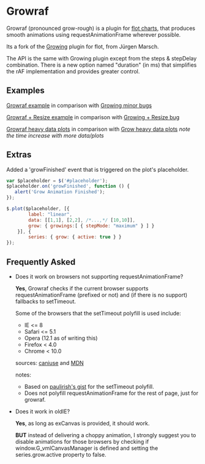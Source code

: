 Growraf
=======

Growraf (pronounced grow-rough) is a plugin for [flot charts](http://www.flotcharts.org), that produces smooth animations using requestAnimationFrame wherever possible.

Its a fork of the [Growing](https://github.com/jumjum123/JUMFlot) plugin for flot, from Jürgen Marsch.

The API is the same with Growing plugin except from the steps & stepDelay combination.
There is a new option named "duration" (in ms) that simplifies the rAF implementation and provides greater control.


Examples
--------
[Growraf example](http://htmlpreview.github.io/?https://github.com/thgreasi/growraf/blob/master/examples/growraf.html) in comparison with [Growing minor bugs](http://htmlpreview.github.io/?https://github.com/thgreasi/growraf/blob/master/examples/growbugs.html)

[Growraf + Resize example](http://htmlpreview.github.io/?https://github.com/thgreasi/growraf/blob/master/examples/growrafresize.html) in comparison with [Growing + Resize bug](http://htmlpreview.github.io/?https://github.com/thgreasi/growraf/blob/master/examples/resizegrowbug.html)

[Growraf heavy data plots](http://htmlpreview.github.io/?https://github.com/thgreasi/growraf/blob/master/examples/heavyplot_growraf.html) in comparison with [Grow heavy data plots](http://htmlpreview.github.io/?https://github.com/thgreasi/growraf/blob/master/examples/heavyplot_grow.html) *note the time increase with more data/plots*

Extras
------
Added a 'growFinished' event that is triggered on the plot's placeholder.

```js
var $placeholder = $('#placeholder');
$placeholder.on('growFinished', function () {
   alert('Grow Animation Finished');
});

$.plot($placeholder, [{
        label: "linear",
        data: [[1,1], [2,2], /*...,*/ [10,10]],
        grow: { growings:[ { stepMode: "maximum" } ] }
    }], {
        series: { grow: { active: true } }
});
```

Frequently Asked
----------------
*   Does it work on browsers not supporting requestAnimationFrame?

    **Yes**, Growraf checks if the current browser supports requestAnimationFrame (prefixed or not) and (if there is no support) fallbacks to setTimeout.

    Some of the browsers that the setTimeout polyfill is used include:
    *   IE <= 8
    *   Safari <= 5.1
    *   Opera (12.1 as of writing this)
    *   Firefox < 4.0
    *   Chrome < 10.0

    sources: [caniuse](http://caniuse.com/#search=requestAnimationFrame) and [MDN](https://developer.mozilla.org/en-US/docs/DOM/window.requestAnimationFrame)

    notes:
    *   Based on [paulirish's gist](https://gist.github.com/paulirish/1579671) for the setTimeout polyfill.
    *   Does not polyfill requestAnimationFrame for the rest of page, just for growraf.

*   Does it work in oldIE?

    **Yes**, as long as exCanvas is provided, it should work.

    **BUT** instead of delivering a choppy animation, I strongly suggest you to disable animations for those browsers by checking if window.G_vmlCanvasManager is defined and setting the series.grow.active property to false.
